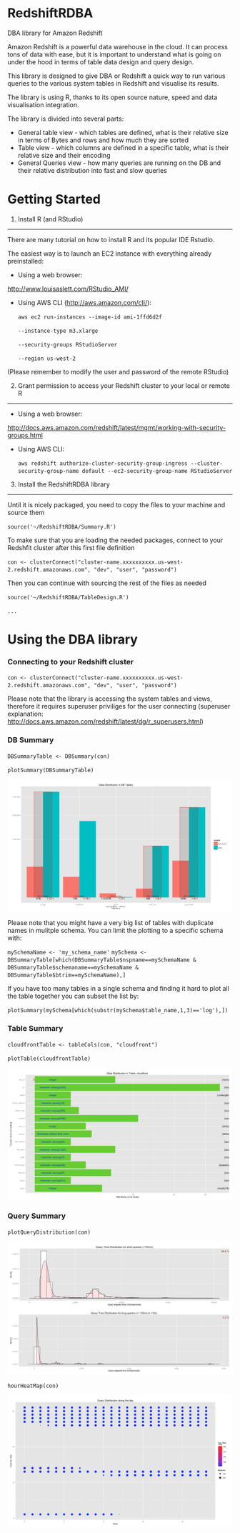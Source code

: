 RedshiftRDBA
============

DBA library for Amazon Redshift

Amazon Redshift is a powerful data warehouse in the cloud. It can process tons of data with ease, but it is important to understand what is going on under the hood in terms of table data design and query design.

This library is designed to give DBA or Redshift a quick way to run various queries to the various system tables in Redshift and visualise its results.

The library is using R, thanks to its open source nature, speed and data visualisation integration.

The library is divided into several parts:

* General table view - which tables are defined, what is their relative size in terms of Bytes and rows and how much they are sorted
* Table view - which columns are defined in a specific table, what is their relative size and their encoding
* General Queries view - how many queries are running on the DB and their relative distribution into fast and slow queries


Getting Started
===============

1. Install R (and RStudio)
--------------------------

There are many tutorial on how to install R and its popular IDE Rstudio.

The easiest way is to launch an EC2 instance with everything already preinstalled:

* Using a web browser: 

http://www.louisaslett.com/RStudio_AMI/

* Using AWS CLI (http://aws.amazon.com/cli/):

  `aws ec2 run-instances --image-id ami-1ffd6d2f`
    
    `--instance-type m3.xlarge` 
    
    `--security-groups RStudioServer`
    
    `--region us-west-2`

(Please remember to modify the user and password of the remote RStudio)

2. Grant permission to access your Redshift cluster to your local or remote R 
--------------------------

* Using a web browser: 

http://docs.aws.amazon.com/redshift/latest/mgmt/working-with-security-groups.html

* Using AWS CLI:

  `aws redshift authorize-cluster-security-group-ingress --cluster-security-group-name default --ec2-security-group-name RStudioServer`

3. Install the RedshiftRDBA library
-------------------------

Until it is nicely packaged, you need to copy the files to your machine and source them

`source('~/RedshiftRDBA/Summary.R')`

To make sure that you are loading the needed packages, connect to your Redshfit cluster after this first file definition

`con <- clusterConnect("cluster-name.xxxxxxxxxx.us-west-2.redshift.amazonaws.com", "dev", "user", "password")`

Then you can continue with sourcing the rest of the files as needed

`source('~/RedshiftRDBA/TableDesign.R')`

`...`

Using the DBA library
====================

### Connecting to your Redshift cluster

`con <- clusterConnect("cluster-name.xxxxxxxxxx.us-west-2.redshift.amazonaws.com", "dev", "user", "password")`

Please note that the library is accessing the system tables and views, therefore it requires superuser priviliges for the user connecting (superuser explanation: http://docs.aws.amazon.com/redshift/latest/dg/r_superusers.html)

### DB Summary

`DBSummaryTable <- DBSummary(con)`

`plotSummary(DBSummaryTable)`

![Chart Output Example](DBSummaryExample.png "DB Summary Example")

Please note that you might have a very big list of tables with duplicate names in mulitple schema. You can limit the plotting to a specific schema with:

`mySchemaName <- 'my_schema_name'`
`mySchema <- DBSummaryTable[which(DBSummaryTable$nspname==mySchemaName & DBSummaryTable$schemaname==mySchemaName & DBSummaryTable$btrim==mySchemaName),]`

If you have too many tables in a single schema and finding it hard to plot all the table together you can subset the list by:

`plotSummary(mySchema[which(substr(mySchema$table_name,1,3)=='log'),])`

### Table Summary

`cloudfrontTable <- tableCols(con, "cloudfront")`

`plotTable(cloudfrontTable)`

![Chart Output Example](TableSummaryExample.png "Table Summary Example")

### Query Summary

`plotQueryDistribution(con)`

![Chart Output Example](FastSlowQueryDistributionExample.png "Query Distribtion by exectution time Summary Example")

`hourHeatMap(con)`

![Chart Output Example](HourlyQueryDistributionExample.png "Query Distribtion by Day/Hour Summary Example")






